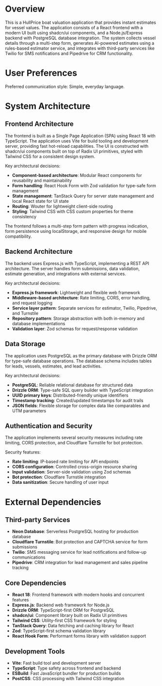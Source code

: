 # Overview

This is a HullPrice boat valuation application that provides instant estimates for vessel values. The application consists of a React frontend with a modern UI built using shadcn/ui components, and a Node.js/Express backend with PostgreSQL database integration. The system collects vessel details through a multi-step form, generates AI-powered estimates using a rules-based estimator service, and integrates with third-party services like Twilio for SMS notifications and Pipedrive for CRM functionality.

# User Preferences

Preferred communication style: Simple, everyday language.

# System Architecture

## Frontend Architecture
The frontend is built as a Single Page Application (SPA) using React 18 with TypeScript. The application uses Vite for build tooling and development server, providing fast hot-reload capabilities. The UI is constructed with shadcn/ui components built on top of Radix UI primitives, styled with Tailwind CSS for a consistent design system.

Key architectural decisions:
- **Component-based architecture**: Modular React components for reusability and maintainability
- **Form handling**: React Hook Form with Zod validation for type-safe form management
- **State management**: TanStack Query for server state management and local React state for UI state
- **Routing**: Wouter for lightweight client-side routing
- **Styling**: Tailwind CSS with CSS custom properties for theme consistency

The frontend follows a multi-step form pattern with progress indication, form persistence using localStorage, and responsive design for mobile compatibility.

## Backend Architecture
The backend uses Express.js with TypeScript, implementing a REST API architecture. The server handles form submissions, data validation, estimate generation, and integrations with external services.

Key architectural decisions:
- **Express.js framework**: Lightweight and flexible web framework
- **Middleware-based architecture**: Rate limiting, CORS, error handling, and request logging
- **Service layer pattern**: Separate services for estimator, Twilio, Pipedrive, and Turnstile
- **Repository pattern**: Storage abstraction with both in-memory and database implementations
- **Validation layer**: Zod schemas for request/response validation

## Data Storage
The application uses PostgreSQL as the primary database with Drizzle ORM for type-safe database operations. The database schema includes tables for leads, vessels, estimates, and lead activities.

Key architectural decisions:
- **PostgreSQL**: Reliable relational database for structured data
- **Drizzle ORM**: Type-safe SQL query builder with TypeScript integration
- **UUID primary keys**: Distributed-friendly unique identifiers
- **Timestamp tracking**: Created/updated timestamps for audit trails
- **JSON fields**: Flexible storage for complex data like comparables and UTM parameters

## Authentication and Security
The application implements several security measures including rate limiting, CORS protection, and Cloudflare Turnstile for bot protection.

Security features:
- **Rate limiting**: IP-based rate limiting for API endpoints
- **CORS configuration**: Controlled cross-origin resource sharing
- **Input validation**: Server-side validation using Zod schemas
- **Bot protection**: Cloudflare Turnstile integration
- **Data sanitization**: Secure handling of user input

# External Dependencies

## Third-party Services
- **Neon Database**: Serverless PostgreSQL hosting for production database
- **Cloudflare Turnstile**: Bot protection and CAPTCHA service for form submissions
- **Twilio**: SMS messaging service for lead notifications and follow-up communications
- **Pipedrive**: CRM integration for lead management and sales pipeline tracking

## Core Dependencies
- **React 18**: Frontend framework with modern hooks and concurrent features
- **Express.js**: Backend web framework for Node.js
- **Drizzle ORM**: TypeScript-first ORM for PostgreSQL
- **shadcn/ui**: Component library built on Radix UI primitives
- **Tailwind CSS**: Utility-first CSS framework for styling
- **TanStack Query**: Data fetching and caching library for React
- **Zod**: TypeScript-first schema validation library
- **React Hook Form**: Performant forms library with validation support

## Development Tools
- **Vite**: Fast build tool and development server
- **TypeScript**: Type safety across frontend and backend
- **ESBuild**: Fast JavaScript bundler for production builds
- **PostCSS**: CSS processing with Tailwind CSS integration